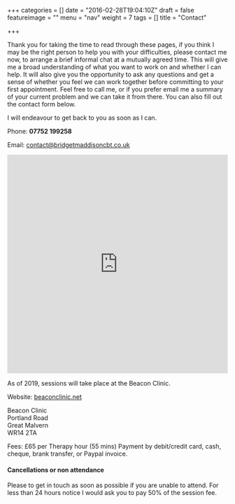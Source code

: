 +++
categories = []
date = "2016-02-28T19:04:10Z"
draft = false
featureimage = ""
menu = "nav"
weight = 7
tags = []
title = "Contact"

+++

Thank you for taking the time to read through these pages, if you think I may be
the right person to help you with your difficulties, please contact me now, to
arrange a brief informal chat at a mutually agreed time. This will give me a
broad understanding of what you want to work on and whether I can help. It will
also give you the opportunity to ask any questions and get a sense of whether
you feel we can work together before committing to your first appointment.
Feel free to call me, or if you prefer email me a summary of your current 
problem and we can take it from there. You can also fill out the contact form 
below.

I will endeavour to get back to you as soon as I can.

Phone: **07752 199258**

Email: <contact@bridgetmaddisoncbt.co.uk>


<iframe 
src="https://docs.google.com/forms/d/1nHvkFc7cPkGPb0PiaDYbWHIcL-P60IiLBME4lXQ97ok/viewform?embedded=true" 
width="100%" height="500" frameborder="0" marginheight="0" 
marginwidth="0">Loading...</iframe>


As of 2019, sessions will take place at the Beacon Clinic.

Website:    [beaconclinic.net](http://beaconclinic.net/)

Beacon Clinic  
Portland Road  
Great Malvern  
WR14 2TA

Fees:    £65 per Therapy hour (55 mins) Payment by debit/credit card, cash, 
cheque, brank transfer, or Paypal invoice.

#### Cancellations or non attendance
Please to get in touch as soon as possible if you are unable to attend. For less than 24 hours notice I would ask you to pay 50% of the session fee.




